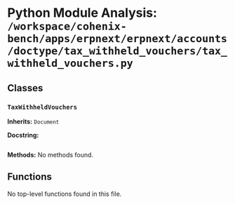 # Python Module Analysis: `/workspace/cohenix-bench/apps/erpnext/erpnext/accounts/doctype/tax_withheld_vouchers/tax_withheld_vouchers.py`

## Classes

### `TaxWithheldVouchers`
**Inherits:** `Document`


**Docstring:**
```

```

**Methods:**
No methods found.




## Functions

No top-level functions found in this file.
